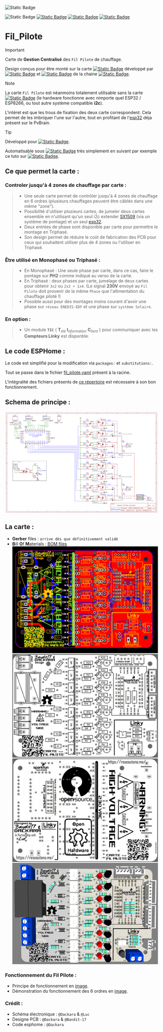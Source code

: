 ![Static Badge](https://img.shields.io/badge/Work_In_Progress-Projet_en_cours_de_r%C3%A9alisation-red?logo=adblock&logoColor=red&style=plastic)

![Static Badge](https://img.shields.io/badge/Realease-Beta-blue?style=plastic)
[![Static Badge](https://img.shields.io/badge/License-Beerware-yellow?style=plastic)](https://fr.wikipedia.org/wiki/Beerware)
[![Static Badge](https://img.shields.io/badge/Donate-ko--fi_%E2%99%A5-pink?logo=kofi&style=plastic)](https://ko-fi.com/dackara)
[![Static Badge](https://img.shields.io/badge/Sponsor-On_Github-darkgreen?logo=github&logoColor=lightgrey&style=plastic)](https://github.com/sponsors/Dackara)

# Fil_Pilote
> [!IMPORTANT]
> Carte de **Gestion Centralisé** des `Fil Pilote` de chauffage.
> 
> Design conçus pour être monté sur la carte [![Static Badge](https://img.shields.io/badge/PvBrain-v2.0-black?style=social&logo=quasar)](https://github.com/SeByDocKy/pvbrain2) développé par [![Static Badge](https://img.shields.io/badge/Bandit--17-black?logo=git&style=flat)](https://github.com/Bandit-17) et [![Static Badge](https://img.shields.io/badge/SeByDocKy-black?logo=git&style=flat)](https://github.com/SeByDocKy) de la chaine [![Static Badge](https://img.shields.io/badge/Youtube-e--2--nomy-black?style=social&logo=youtube)](https://www.youtube.com/@e2nomy).

> [!NOTE]
> La carte `Fil Pilote` est néanmoins totalement utilisable sans la carte [![Static Badge](https://img.shields.io/badge/PvBrain-v2.0-black?style=social&logo=quasar)](https://github.com/SeByDocKy/pvbrain2) (le hardware fonctionne avec nimporte quel ESP32 / ESP8266, ou tout autre système compatible **i2c**).
>
> L'intéret est que les trous de fixation des deux carte correspondent. Cela permet de les imbriquer l'une sur l'autre, tout en profitant de l'[esp32](https://amzn.to/3RCapBQ) déja présent sur le PvBrain.

> [!TIP]
> Développé pour [![Static Badge](https://img.shields.io/badge/ESPHome-_-black?logo=esphome&style=social)](https://esphome.io).
> 
> Automatisable sous [![Static Badge](https://img.shields.io/badge/Home_Assistant-_-black?logo=homeassistant&style=social)](http://homeassistant.io) très simplement en suivant par exemple ce tuto sur [![Static Badge](https://img.shields.io/badge/HACF-_-black?logo=homebridge&style=social)](https://hacf.fr/blog/confort-gestion-chauffage/).

## Ce que permet la carte :
### Controler jusqu'à 4 zones de chauffage par carte :
 > - Une seule carte permet de contrôler jusqu'à 4 zones de chauffage en 6 ordres (plusieurs chauffages peuvent être câblés dans une même "zone").
 > - Possibilité d'utiliser plusieurs cartes, de jumeler deux cartes ensemble en n'utilisant qu'un seul i2c extender [SX1509](https://amzn.to/3vddUae) (via un système de pontage) et un seul [esp32](https://amzn.to/3RCapBQ).
 > - Deux entrées de phase sont disponible par carte pour permettre le montage en Triphasé.
 > - Son design permet de réduire le coût de fabrication des PCB pour ceux qui souhaitent utiliser plus de 4 zones ou l'utiliser en Triphasé.
### Être utilisé en Monophasé ou Triphasé :
 > - En Monophasé : Une seule phase par carte, dans ce cas, faire le pontage sur **PH2** comme indiqué au verso de la carte.
 > - En Triphasé : deux phases par carte, jumelage de deux cartes pour obtenir `3x2` ou `2x2 + 1x4`. (Le signal **230V** envoyé au `Fil Pilote` doit provenir de la même `Phase` que l'allimentation du chauffage piloté !)
 > - Possible aussi pour des montages moins courant d'avoir une phase sur `réseau ENEDIS-EDF` et une phase sur `système Solaire`.
### En option :
 > - Un module **`TIC`** { **T**<sub>_élé_</sub> **I**<sub>_nformation_</sub> **C**<sub>_lient_</sub> } pour communiquer avec les **Compteurs Linky** est disponble.

## Le code ESPHome :
Le code est simplifié pour la modification via `packages:` et `substitutions:`. 

Tout se passe dans le fichier [fil_pilote.yaml](https://github.com/Dackara/Fil_Pilote/blob/main/Software_esphome/fil_pilote.yaml) présent à la racine.

L'intégralité des fichiers présents de [ce répertoire](https://github.com/Dackara/Fil_Pilote/tree/main/Software_esphome) est nécessaire à son bon fonctionnement.

## Schema de principe :
![alt text](https://github.com/Dackara/Fil_Pilote/blob/main/Image/Schematic.png)

## La carte :
- **Gerber** files : `arrive dès que définitivement validé`
- **B**ill **O**f **M**aterials : [BOM files](https://github.com/Dackara/Fil_Pilote/blob/main/Hardware/BOM_Fil_Pilote_Mini_v1_2024-01-01.csv)
![alt text](https://github.com/Dackara/Fil_Pilote/blob/main/Image/Circuit.png)
![alt text](https://github.com/Dackara/Fil_Pilote/blob/main/Image/TopSide.png)
![alt text](https://github.com/Dackara/Fil_Pilote/blob/main/Image/BottomSide.png)
![alt text](https://github.com/Dackara/Fil_Pilote/blob/main/Image/3D_View.png)

### Fonctionnement du Fil Pilote :
- Principe de fonctionnement en [image](https://github.com/Dackara/Fil_Pilote/blob/main/Image/Signal_fil_pilote.png).
- Démonstration du fonctionnement des 6 ordres en [image](https://github.com/Dackara/Fil_Pilote/blob/main/Image/Fil_pilote_demo.png).

### Crédit :
- Schéma électronique : `@Dackara` & `@Luc`
- Designe PCB : `@Dackara` & `@Bandit-17`
- Code esphome : `@Dackara`
